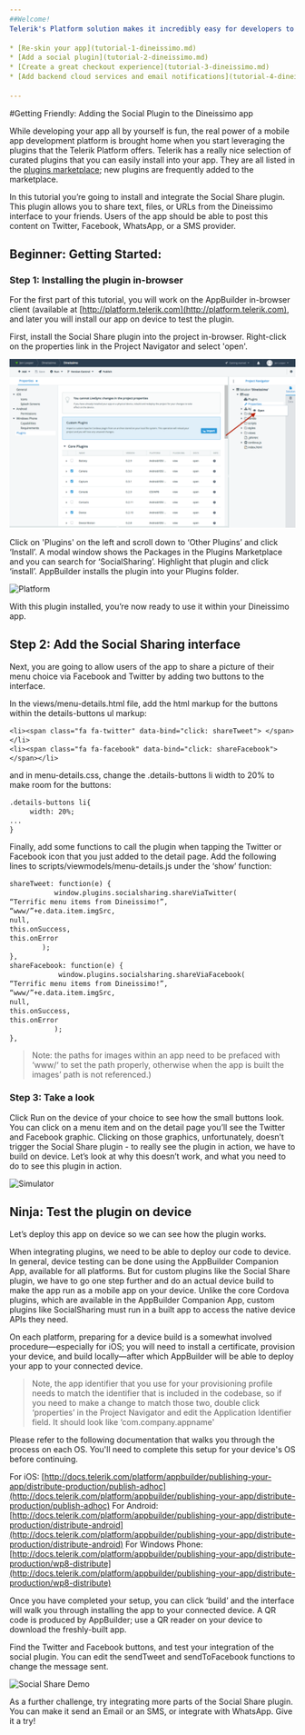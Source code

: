 ```yaml
---
##Welcome!
Telerik's Platform solution makes it incredibly easy for developers to build, modify and deploy hybrid mobile apps. We want you to experience the difference yourself. Try out our platform by deploying this sample app, "Dineissimo" to your device. Then, find out how easy it is to alter its look and add cool features by following our helpful tutorials. Each tutorial walks you through different capabilities and has beginner, intermediate and “Ninja” level instructions. Here are the links:

* [Re-skin your app](tutorial-1-dineissimo.md)
* [Add a social plugin](tutorial-2-dineissimo.md)
* [Create a great checkout experience](tutorial-3-dineissimo.md)
* [Add backend cloud services and email notifications](tutorial-4-dineissimo.md)

---
```


#Getting Friendly: Adding the Social Plugin to the Dineissimo app

While developing your app all by yourself is fun, the real power of a mobile app development platform is brought home when you start leveraging the plugins that the Telerik Platform offers. Telerik has a really nice selection of curated plugins that you can easily install into your app. They are all listed in the [plugins marketplace](http://plugins.telerik.com/); new plugins are frequently added to the marketplace. 

In this tutorial you’re going to install and integrate the Social Share plugin. This plugin allows you to share text, files, or URLs from the Dineissimo interface to your friends. Users of the app should be able to post this content on Twitter, Facebook, WhatsApp, or a SMS provider. 

## Beginner: Getting Started:

### Step 1: Installing the plugin in-browser

For the first part of this tutorial, you will work on the AppBuilder in-browser client (available at [http://platform.telerik.com](http://platform.telerik.com), and later you will install our app on device to test the plugin.

First, install the Social Share plugin into the project in-browser. Right-click on the properties link in the Project Navigator and select 'open'.

![Platform](dineissimo-2-1.png)


Click on 'Plugins' on the left and scroll down to ‘Other Plugins’ and click ‘Install’. A modal window shows the Packages in the Plugins Marketplace and you can search for ‘SocialSharing’. Highlight that plugin and click ‘install’. AppBuilder installs the plugin into your Plugins folder. 

![Platform](dineissimo-2-2.png)

With this plugin installed, you’re now ready to use it within your Dineissimo app. 

## Step 2: Add the Social Sharing interface

Next, you are going to allow users of the app to share a picture of their menu choice via Facebook and Twitter by adding two buttons to the interface.

In the views/menu-details.html file, add the html markup for the buttons within the details-buttons ul markup:


```
<li><span class="fa fa-twitter" data-bind="click: shareTweet"> </span></li>
<li><span class="fa fa-facebook" data-bind="click: shareFacebook"> </span></li> 
```
and in menu-details.css, change the .details-buttons li width to 20% to make room for the buttons:

```
.details-buttons li{
     width: 20%;
...
}
```

Finally, add some functions to call the plugin when tapping the Twitter or Facebook icon that you just added to the detail page. Add the following lines to scripts/viewmodels/menu-details.js under the ‘show’ function:

```
shareTweet: function(e) {
           window.plugins.socialsharing.shareViaTwitter(
“Terrific menu items from Dineissimo!”,
“www/”+e.data.item.imgSrc,
null,
this.onSuccess, 
this.onError
      	);
},
shareFacebook: function(e) {
            window.plugins.socialsharing.shareViaFacebook(
“Terrific menu items from Dineissimo!”,
“www/”+e.data.item.imgSrc,
null,
this.onSuccess, 
this.onError
           );
},
```
>Note: the paths for images within an app need to be prefaced with ‘www/‘ to set the path properly, otherwise when the app is built the images’ path is not referenced.)

### Step 3: Take a look

Click Run on the device of your choice to see how the small buttons look. You can click on a menu item and on the detail page you’ll see the Twitter and Facebook graphic. Clicking on those graphics, unfortunately, doesn’t trigger the Social Share plugin - to really see the plugin in action, we have to build on device. Let’s look at why this doesn’t work, and what you need to do to see this plugin in action.

![Simulator](dineissimo-2-3.png)

## Ninja: Test the plugin on device 

Let’s deploy this app on device so we can see how the plugin works.

When integrating plugins, we need to be able to deploy our code to device. In general, device testing can be done using the AppBuilder Companion App, available for all platforms. But for custom plugins like the Social Share plugin, we have to go one step further and do an actual device build to make the app run as a mobile app on your device. Unlike the core Cordova plugins, which are available in the AppBuilder Companion App, custom plugins like SocialSharing must run in a built app to access the native device APIs they need. 

On each platform, preparing for a device build is a somewhat involved procedure—especially for iOS; you will need to install a certificate, provision your device, and build locally—after which AppBuilder will be able to deploy your app to your connected device. 

>Note, the app identifier that you use for your provisioning profile needs to match the identifier that is included in the codebase, so if you need to make a change to match those two, double click ‘properties’ in the Project Navigator and edit the Application Identifier field. It should look like ‘com.company.appname'

Please refer to the following documentation that walks you through the process on each OS. You'll need to complete this setup for your device's OS before continuing.

For iOS: [http://docs.telerik.com/platform/appbuilder/publishing-your-app/distribute-production/publish-adhoc](http://docs.telerik.com/platform/appbuilder/publishing-your-app/distribute-production/publish-adhoc)
For Android: [http://docs.telerik.com/platform/appbuilder/publishing-your-app/distribute-production/distribute-android](http://docs.telerik.com/platform/appbuilder/publishing-your-app/distribute-production/distribute-android)
For Windows Phone: [http://docs.telerik.com/platform/appbuilder/publishing-your-app/distribute-production/wp8-distribute](http://docs.telerik.com/platform/appbuilder/publishing-your-app/distribute-production/wp8-distribute)

Once you have completed your setup, you can click ‘build’ and the interface will walk you through installing the app to your connected device. A QR code is produced by AppBuilder; use a QR reader on your device to download the freshly-built app. 

Find the Twitter and Facebook buttons, and test your integration of the social plugin. You can edit the sendTweet and sendToFacebook functions to change the message sent.

![Social Share Demo](dineissimo-2-4.png)


As a further challenge, try integrating more parts of the Social Share plugin. You can make it send an Email or an SMS, or integrate with WhatsApp. Give it a try!


           




